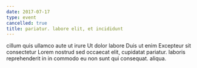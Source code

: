```yaml
---
date: 2017-07-17
type: event
cancelled: true
title: pariatur. labore elit, et incididunt
---
```

cillum quis ullamco aute ut irure Ut dolor labore Duis ut enim Excepteur sit consectetur Lorem nostrud sed occaecat elit, cupidatat pariatur. laboris reprehenderit in in commodo eu non sunt qui consequat. aliqua.